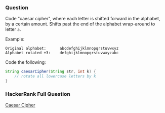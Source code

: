 ### Question

Code "caesar cipher", where each letter is shifted forward in the alphabet, by a certain amount. Shifts past the end of the alphabet wrap-around to letter `a`.

Example:
```
Original alphabet:      abcdefghijklmnopqrstuvwxyz
Alphabet rotated +3:    defghijklmnopqrstuvwxyzabc
```

Code the following:
```java
String caesarCipher(String str, int k) {
    // rotate all lowercase letters by k
}
```

### HackerRank Full Question

[Caesar Cipher](https://www.hackerrank.com/challenges/caesar-cipher-1)
